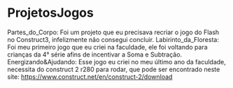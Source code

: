 # ProjetosJogos
Partes_do_Corpo: Foi um projeto que eu precisava recriar o jogo do Flash no Construct3, infelizmente não consegui concluir.
Labirinto_da_Floresta: Foi meu primeiro jogo que eu criei na faculdade, ele foi voltando para crianças da 4° série afins de incentivar a Soma e Subtração.
Energizando&Ajudando: Esse jogo eu criei no meu último ano da faculdade, necessita do construct 2 r280 para rodar, que pode ser encontrado neste site: https://www.construct.net/en/construct-2/download
